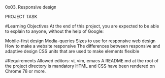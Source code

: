 0x03. Responsive design

PROJECT TASK

#Learning Objectives
At the end of this project, you are expected to be able to explain to anyone, without the help of Google:

Mobile-first design
Media-queries
Sizes to use for responsive web design
How to make a website responsive
The differences between responsive and adaptive design
CSS units that are used to make elements flexible

#Requirements
Allowed editors: vi, vim, emacs
A README.md at the root of the project directory is mandatory
HTML and CSS have been rendered on Chrome 78 or more.
